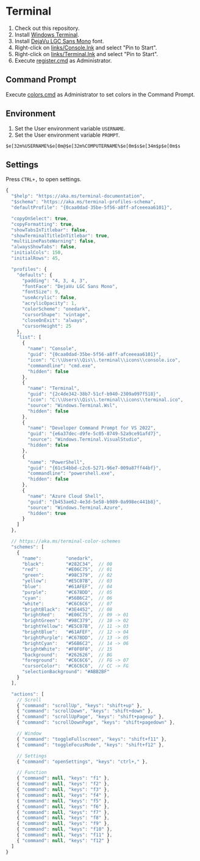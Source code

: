 # Terminal
1. Check out this repository.
2. Install [Windows Terminal](https://aka.ms/terminal).
3. Install [DejaVu LGC Sans Mono](https://dejavu-fonts.github.io/) font.
4. Right-click on [links/Console.lnk](Console.lnk) and select "Pin to Start".
5. Right-click on [links/Terminal.lnk](Terminal.lnk) and select "Pin to Start".
6. Execute [register.cmd](register.cmd) as Administrator.

## Command Prompt
Execute [colors.cmd](colors.cmd) as Administrator to set colors in the Command Prompt.

## Environment
1. Set the User environment variable `USERNAME`.
2. Set the User environment variable `PROMPT`.

```
$e[32m%USERNAME%$e[0m@$e[32m%COMPUTERNAME%$e[0m$s$e[34m$p$e[0m$s
```

## Settings
Press `CTRL+,` to open settings.

```js
{
  "$help": "https://aka.ms/terminal-documentation",
  "$schema": "https://aka.ms/terminal-profiles-schema",
  "defaultProfile": "{0caa0dad-35be-5f56-a8ff-afceeeaa6101}",

  "copyOnSelect": true,
  "copyFormatting": true,
  "showTabsInTitlebar": false,
  "showTerminalTitleInTitlebar": true,
  "multiLinePasteWarning": false,
  "alwaysShowTabs": false,
  "initialCols": 150,
  "initialRows": 45,

  "profiles": {
    "defaults": {
      "padding": "4, 3, 4, 3",
      "fontFace": "DejaVu LGC Sans Mono",
      "fontSize": 9,
      "useAcrylic": false,
      "acrylicOpacity": 1,
      "colorScheme": "onedark",
      "cursorShape": "vintage",
      "closeOnExit": "always",
      "cursorHeight": 25
    },
    "list": [
      {
        "name": "Console",
        "guid": "{0caa0dad-35be-5f56-a8ff-afceeeaa6101}",
        "icon": "C:\\Users\\Qis\\.terminal\\icons\\console.ico",
        "commandline": "cmd.exe",
        "hidden": false
      },
      {
        "name": "Terminal",
        "guid": "{2c4de342-38b7-51cf-b940-2309a097f518}",
        "icon": "C:\\Users\\Qis\\.terminal\\icons\\terminal.ico",
        "source": "Windows.Terminal.Wsl",
        "hidden": false
      },
      {
        "name": "Developer Command Prompt for VS 2022",
        "guid": "{e6a37dec-d9fe-5c05-8749-52a9ce91afd7}",
        "source": "Windows.Terminal.VisualStudio",
        "hidden": false
      },
      {
        "name": "PowerShell",
        "guid": "{61c54bbd-c2c6-5271-96e7-009a87ff44bf}",
        "commandline": "powershell.exe",
        "hidden": false
      },
      {
        "name": "Azure Cloud Shell",
        "guid": "{b453ae62-4e3d-5e58-b989-0a998ec441b8}",
        "source": "Windows.Terminal.Azure",
        "hidden": true
      }
    ]
  },

  // https://aka.ms/terminal-color-schemes
  "schemes": [
    {
      "name":         "onedark",
      "black":        "#282C34",  // 00
      "red":          "#E06C75",  // 01
      "green":        "#98C379",  // 02
      "yellow":       "#E5C07B",  // 03
      "blue":         "#61AFEF",  // 04
      "purple":       "#C678DD",  // 05
      "cyan":         "#56B6C2",  // 06
      "white":        "#C6C6C6",  // 07
      "brightBlack":  "#3E4452",  // 08
      "brightRed":    "#E06C75",  // 09 -> 01
      "brightGreen":  "#98C379",  // 10 -> 02
      "brightYellow": "#E5C07B",  // 11 -> 03
      "brightBlue":   "#61AFEF",  // 12 -> 04
      "brightPurple": "#C678DD",  // 13 -> 05
      "brightCyan":   "#56B6C2",  // 14 -> 06
      "brightWhite":  "#F0F0F0",  // 15
      "background":   "#262626",  // BG
      "foreground":   "#C6C6C6",  // FG -> 07
      "cursorColor":  "#C6C6C6",  // CC -> FG
      "selectionBackground": "#ABB2BF"
    }
  ],

  "actions": [
    // Scroll
    { "command": "scrollUp", "keys": "shift+up" },
    { "command": "scrollDown", "keys": "shift+down" },
    { "command": "scrollUpPage", "keys": "shift+pageup" },
    { "command": "scrollDownPage", "keys": "shift+pagedown" },

    // Window
    { "command": "toggleFullscreen", "keys": "shift+f11" },
    { "command": "toggleFocusMode", "keys": "shift+f12" },

    // Settings
    { "command": "openSettings", "keys": "ctrl+," },

    // Function
    { "command": null, "keys": "f1" },
    { "command": null, "keys": "f2" },
    { "command": null, "keys": "f3" },
    { "command": null, "keys": "f4" },
    { "command": null, "keys": "f5" },
    { "command": null, "keys": "f6" },
    { "command": null, "keys": "f7" },
    { "command": null, "keys": "f8" },
    { "command": null, "keys": "f9" },
    { "command": null, "keys": "f10" },
    { "command": null, "keys": "f11" },
    { "command": null, "keys": "f12" }
  ]
}
```
